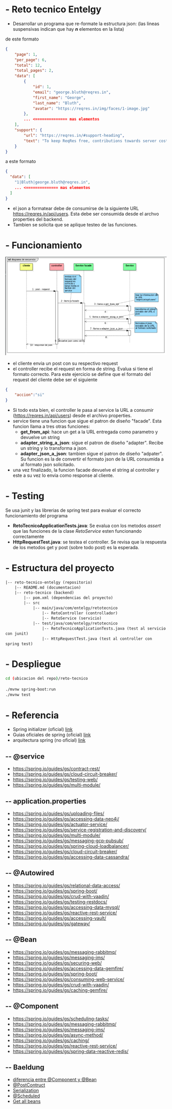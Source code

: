 # - Reto tecnico Entelgy
- Desarrollar un programa que re-formate la estructura json: (las lineas suspensivas indican que hay ___n___ elementos en la lista)

de este formato 
```json
{
    "page": 1,
    "per_page": 6,
    "total": 12,
    "total_pages": 2,
    "data": [
        {
            "id": 1,
            "email": "george.bluth@reqres.in",
            "first_name": "George",
            "last_name": "Bluth",
            "avatar": "https://reqres.in/img/faces/1-image.jpg"
        },
        ... <============== mas elementos
    ],
    "support": {
        "url": "https://reqres.in/#support-heading",
        "text": "To keep ReqRes free, contributions towards server costs are appreciated!"
    }
}
```
a este formato
```json
{
  "data": [
    "1|Bluth|george.bluth@reqres.in",
    ... <============== mas elementos
  ]
}
```
- el json a formatear debe de consumirse de la siguiente URL https://reqres.in/api/users. Esta debe ser consumida desde el archvo properties del backend.
- Tambien se solicita que se aplique testeo de las funciones.
# - Funcionamiento
![](imagenes/secuencia2.png)
- el cliente envia un post con su respectivo request
- el controller recibe el request en forma de string. Evalua si tiene el formato correcto. Para este ejercicio se define que el formato del request del cliente debe ser el siguiente
```json
{
    "accion":"si"
}
```
- Si todo esta bien, el controller le pasa al service la URL a consumir (https://reqres.in/api/users) desde el archivo properties.
- service tiene una funcion que sigue el patron de diseño "facade". Esta funcion llama a tres otras funciones:
  - __get_from_api__: hace un get a la URL entregada como parametro y devuelve un string
  - __adapter_string_a_json__: sigue el patron de diseño "adapter". Recibe un string y lo transforma a json.
  - __adapter_json_a_json__: tambien sigue el patron de diseño "adpater". Su funcion es la de convertir el formato json de la URL consumida a al formato json solicitado.
- una vez finalizado, la funcion facade devuelve el string al controller y este a su vez lo envia como response al cliente.

# - Testing
Se usa junit y las librerias de spring test para evaluar el correcto funcionamiento del programa

- __RetoTecnicoApplicationTests.java__: Se evalua con los metodos _assert_ que las funciones de la clase _RetoService_ esten funcionando correctamente
- __HttpRequestTest.java__: se testea el controller. Se revisa que la respuesta de los metodos get y post (sobre todo post) es la esperada.
# - Estructura del proyecto
```
|-- reto-tecnico-entelgy (repositorio)
    |-- README.md (documentacion)
    |-- reto-tecnico (backend)
        |-- pom.xml (dependencias del proyecto)
        |-- src
            |-- main/java/com/entelgy/retotecnico
                |-- RetoController (controllador)
                |-- RetoService (servicio)
            |-- test/java/com/entelgy/retotecnico
                |-- RetoTecnicoApplicationTests.java (test al servicio con junit)
                |-- HttpRequestTest.java (test al controller con spring test)
```
# - Despliegue
```bash
cd (ubicacion del repo)/reto-tecnico

./mvnw spring-boot:run
./mvnw test
```

# - Referencia
- Spring initializer (oficial) [link](https://start.spring.io/)
- Guias oficiales de spring (oficial) [link](https://spring.io/guides)
- arquitectura spring (no oficial) [link](https://anchormen.nl/blog/big-data-services/spring-boot-tutorial/)
## -- @service
- https://spring.io/guides/gs/contract-rest/
- https://spring.io/guides/gs/cloud-circuit-breaker/
- https://spring.io/guides/gs/testing-web/
- https://spring.io/guides/gs/multi-module/

## -- application.properties
- https://spring.io/guides/gs/uploading-files/
- https://spring.io/guides/gs/accessing-data-neo4j/
- https://spring.io/guides/gs/actuator-service/
- https://spring.io/guides/gs/service-registration-and-discovery/
- https://spring.io/guides/gs/multi-module/
- https://spring.io/guides/gs/messaging-gcp-pubsub/
- https://spring.io/guides/gs/spring-cloud-loadbalancer/
- https://spring.io/guides/gs/cloud-circuit-breaker/
- https://spring.io/guides/gs/accessing-data-cassandra/
## -- @Autowired
- https://spring.io/guides/gs/relational-data-access/
- https://spring.io/guides/gs/spring-boot/
- https://spring.io/guides/gs/crud-with-vaadin/
- https://spring.io/guides/gs/testing-restdocs/
- https://spring.io/guides/gs/accessing-data-mysql/
- https://spring.io/guides/gs/reactive-rest-service/
- https://spring.io/guides/gs/accessing-vault/
- https://spring.io/guides/gs/gateway/

## -- @Bean
- https://spring.io/guides/gs/messaging-rabbitmq/
- https://spring.io/guides/gs/messaging-jms/
- https://spring.io/guides/gs/securing-web/
- https://spring.io/guides/gs/accessing-data-gemfire/
- https://spring.io/guides/gs/spring-boot/
- https://spring.io/guides/gs/consuming-web-service/
- https://spring.io/guides/gs/crud-with-vaadin/
- https://spring.io/guides/gs/caching-gemfire/
## -- @Component
- https://spring.io/guides/gs/scheduling-tasks/
- https://spring.io/guides/gs/messaging-rabbitmq/
- https://spring.io/guides/gs/messaging-jms/
- https://spring.io/guides/gs/async-method/
- https://spring.io/guides/gs/caching/
- https://spring.io/guides/gs/reactive-rest-service/
- https://spring.io/guides/gs/spring-data-reactive-redis/

## -- Baeldung
- [diferencia entre @Component y @Bean](https://www.baeldung.com/spring-component-annotation)
- [@PostContruct](https://www.baeldung.com/spring-postconstruct-predestroy)
- [Serialization](https://www.baeldung.com/spring-boot-jsoncomponent)
- [@Scheduled](https://www.baeldung.com/spring-scheduling-annotations)
- [Get all beans](https://www.baeldung.com/spring-show-all-beans)